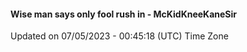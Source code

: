 #### Wise man says only fool rush in - McKidKneeKaneSir
Updated on 07/05/2023 - 00:45:18 (UTC) Time Zone
